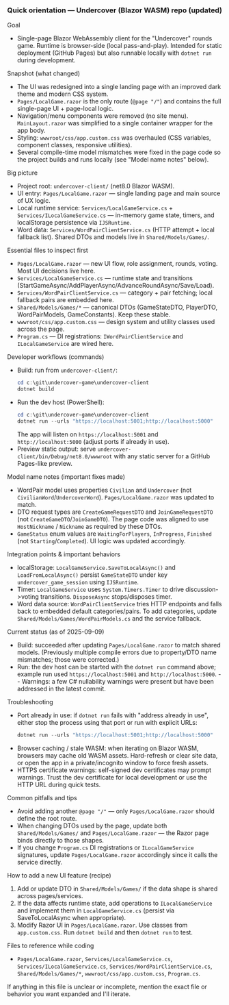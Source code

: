 ### Quick orientation — Undercover (Blazor WASM) repo (updated)

Goal
- Single-page Blazor WebAssembly client for the "Undercover" rounds game. Runtime is browser-side (local pass-and-play). Intended for static deployment (GitHub Pages) but also runnable locally with `dotnet run` during development.

Snapshot (what changed)
- The UI was redesigned into a single landing page with an improved dark theme and modern CSS system.
- `Pages/LocalGame.razor` is the only route (`@page "/"`) and contains the full single-page UI + page-local logic.
- Navigation/menu components were removed (no site menu). `MainLayout.razor` was simplified to a single container wrapper for the app body.
- Styling: `wwwroot/css/app.custom.css` was overhauled (CSS variables, component classes, responsive utilities).
- Several compile-time model mismatches were fixed in the page code so the project builds and runs locally (see "Model name notes" below).

Big picture
- Project root: `undercover-client/` (net8.0 Blazor WASM).
- UI entry: `Pages/LocalGame.razor` — single landing page and main source of UX logic.
- Local runtime service: `Services/LocalGameService.cs` + `Services/ILocalGameService.cs` — in-memory game state, timers, and localStorage persistence via `IJSRuntime`.
- Word data: `Services/WordPairClientService.cs` (HTTP attempt + local fallback list). Shared DTOs and models live in `Shared/Models/Games/`.

Essential files to inspect first
- `Pages/LocalGame.razor` — new UI flow, role assignment, rounds, voting. Most UI decisions live here.
- `Services/LocalGameService.cs` — runtime state and transitions (StartGameAsync/AddPlayerAsync/AdvanceRoundAsync/Save/Load).
- `Services/WordPairClientService.cs` — category + pair fetching; local fallback pairs are embedded here.
- `Shared/Models/Games/*` — canonical DTOs (GameStateDTO, PlayerDTO, WordPairModels, GameConstants). Keep these stable.
- `wwwroot/css/app.custom.css` — design system and utility classes used across the page.
- `Program.cs` — DI registrations: `IWordPairClientService` and `ILocalGameService` are wired here.

Developer workflows (commands)
- Build: run from `undercover-client/`:
  ```powershell
  cd c:\git\undercover-game\undercover-client
  dotnet build
  ```
- Run the dev host (PowerShell):
  ```powershell
  cd c:\git\undercover-game\undercover-client
  dotnet run --urls "https://localhost:5001;http://localhost:5000"
  ```
  The app will listen on `https://localhost:5001` and `http://localhost:5000` (adjust ports if already in use).
- Preview static output: serve `undercover-client/bin/Debug/net8.0/wwwroot` with any static server for a GitHub Pages-like preview.

Model name notes (important fixes made)
- WordPair model uses properties `Civilian` and `Undercover` (not `CivilianWord`/`UndercoverWord`). `Pages/LocalGame.razor` was updated to match.
- DTO request types are `CreateGameRequestDTO` and `JoinGameRequestDTO` (not `CreateGameDTO`/`JoinGameDTO`). The page code was aligned to use `HostNickname` / `Nickname` as required by these DTOs.
- `GameStatus` enum values are `WaitingForPlayers`, `InProgress`, `Finished` (not `Starting`/`Completed`). UI logic was updated accordingly.

Integration points & important behaviors
- localStorage: `LocalGameService.SaveToLocalAsync()` and `LoadFromLocalAsync()` persist `GameStateDTO` under key `undercover_game_session` using `IJSRuntime`.
- Timer: `LocalGameService` uses `System.Timers.Timer` to drive discussion->voting transitions. `DisposeAsync` stops/disposes timer.
- Word data source: `WordPairClientService` tries HTTP endpoints and falls back to embedded default categories/pairs. To add categories, update `Shared/Models/Games/WordPairModels.cs` and the service fallback.

Current status (as of 2025-09-09)
- Build: succeeded after updating `Pages/LocalGame.razor` to match shared models. (Previously multiple compile errors due to property/DTO name mismatches; those were corrected.)
- Run: the dev host can be started with the `dotnet run` command above; example run used `https://localhost:5001` and `http://localhost:5000`.
-- Warnings: a few C# nullability warnings were present but have been addressed in the latest commit.

Troubleshooting
- Port already in use: if `dotnet run` fails with "address already in use", either stop the process using that port or run with explicit URLs:
  ```powershell
  dotnet run --urls "https://localhost:5001;http://localhost:5000"
  ```
- Browser caching / stale WASM: when iterating on Blazor WASM, browsers may cache old WASM assets. Hard-refresh or clear site data, or open the app in a private/incognito window to force fresh assets.
- HTTPS certificate warnings: self-signed dev certificates may prompt warnings. Trust the dev certificate for local development or use the HTTP URL during quick tests.

Common pitfalls and tips
- Avoid adding another `@page "/"` — only `Pages/LocalGame.razor` should define the root route.
- When changing DTOs used by the page, update both `Shared/Models/Games/` and `Pages/LocalGame.razor` — the Razor page binds directly to those shapes.
- If you change `Program.cs` DI registrations or `ILocalGameService` signatures, update `Pages/LocalGame.razor` accordingly since it calls the service directly.

How to add a new UI feature (recipe)
1. Add or update DTO in `Shared/Models/Games/` if the data shape is shared across pages/services.
2. If the data affects runtime state, add operations to `ILocalGameService` and implement them in `LocalGameService.cs` (persist via SaveToLocalAsync when appropriate).
3. Modify Razor UI in `Pages/LocalGame.razor`. Use classes from `app.custom.css`. Run `dotnet build` and then `dotnet run` to test.

Files to reference while coding
- `Pages/LocalGame.razor`, `Services/LocalGameService.cs`, `Services/ILocalGameService.cs`, `Services/WordPairClientService.cs`, `Shared/Models/Games/*`, `wwwroot/css/app.custom.css`, `Program.cs`.

If anything in this file is unclear or incomplete, mention the exact file or behavior you want expanded and I'll iterate.
